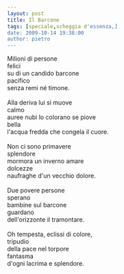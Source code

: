 ```yaml
---
layout: post
title: Il Barcone
tags: [speciale,scheggia d'essenza,]
date: 2009-10-14 19:38:00
author: pietro
---
```

Milioni di persone<br/>felici<br/>su di un candido barcone<br/>pacifico<br/>senza remi né timone.<br/><br/>Alla deriva lui si muove<br/>calmo<br/>auree nubi lo colorano se piove<br/>bella<br/>l'acqua fredda che congela il cuore.<br/><br/>Non ci sono primavere<br/>splendore<br/>mormora un inverno amare<br/>dolcezze<br/>naufraghe d'un vecchio dolore.<br/><br/>Due povere persone<br/>sperano<br/>bambine sul barcone<br/>guardano<br/>dell'orizzonte il tramontare.<br/><br/>Oh tempesta, eclissi di colore,<br/>tripudio<br/>della pace nel torpore<br/>fantasma<br/>d'ogni lacrima e splendore.
